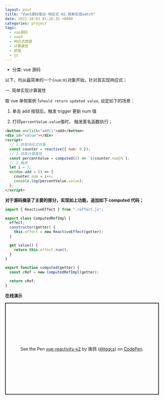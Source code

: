 ```yaml
---
layout: post
title: "Vue3源码笔记-响应式 02.简单实现watch"
date: 2022-10-01 01:26:35 +0800
categories: project
tags:
  - vue源码
  - vue3
  - 响应式原理
  - 计算属性
  - 前端
  - js
---
```


- 分类: vue 源码

以下，均从最简单的一个`{num:0}`对象开始，针对其实现响应式；

<tg-tit>一. 简单实现计算属性</tg-tit>

取 vue 单侧案例 1`should return updated value`, 设定如下的场景：

1. 单击 add 按钮后，触发 trigger 更新 num 值

2. 打印`percentValue.value`值时， 触发匿名函数执行；

```html
<button onclick="add()">add</button>
<div id="value"></div>
<script>
  // 1.获取响应式对象
  const counter = reactive({ num: 0 });
  // 2.获取计算属性
  const percentValue = computed(() => `${counter.num}%`);
  // 3.触发
  let i = 1;
  window.add = () => {
    counter.num = i++;
    console.log(percentValue.value);
  };
</script>
```

<b>对于源码摘录了主要的部分，实现如上功能，追加如下 computed 代码；</b>

```js
import { ReactiveEffect } from "./effect.js";

export class ComputedRefImpl {
  effect;
  constructor(getter) {
    this.effect = new ReactiveEffect(getter);
  }

  get value() {
    return this.effect.run();
  }
}

export function computed(getter) {
  const cRef = new ComputedRefImpl(getter);

  return cRef;
}
```

<b>在线演示</b>

<p class="codepen" data-height="300" data-default-tab="js,result" data-slug-hash="dyjgbLR" data-preview="true" data-user="tggcs" style="height: 300px; box-sizing: border-box; display: flex; align-items: center; justify-content: center; border: 2px solid; margin: 1em 0; padding: 1em;">
  <span>See the Pen <a href="https://codepen.io/tggcs/pen/dyjgbLR">
  vue-reactivity-v2</a> by 唐鸽 (<a href="https://codepen.io/tggcs">@tggcs</a>)
  on <a href="https://codepen.io">CodePen</a>.</span>
</p>
<script async src="https://cpwebassets.codepen.io/assets/embed/ei.js"></script>

